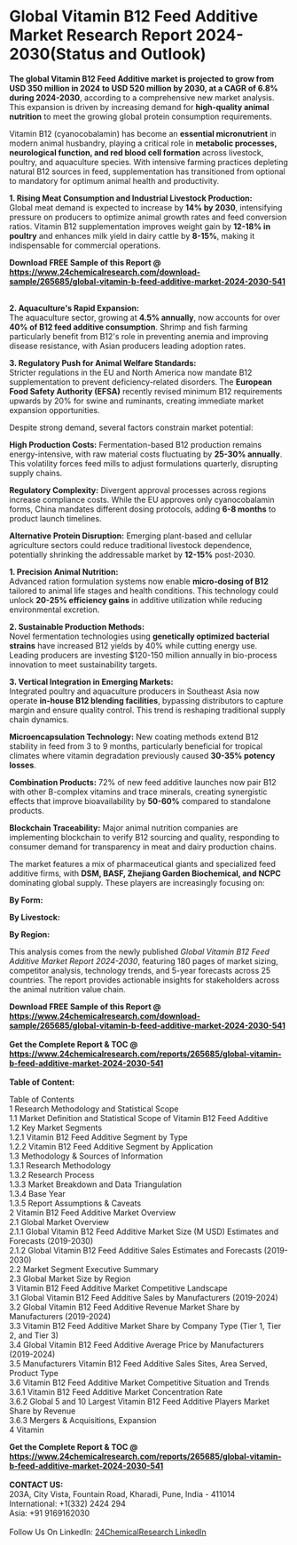 <h1>Global Vitamin B12 Feed Additive Market Research Report 2024-2030(Status and Outlook)</h1><p><strong>The global Vitamin B12 Feed Additive market is projected to grow from USD 350 million in 2024 to USD 520 million by 2030, at a CAGR of 6.8% during 2024-2030</strong>, according to a comprehensive new market analysis. This expansion is driven by increasing demand for <strong>high-quality animal nutrition</strong> to meet the growing global protein consumption requirements.</p><p>Vitamin B12 (cyanocobalamin) has become an <strong>essential micronutrient</strong> in modern animal husbandry, playing a critical role in <strong>metabolic processes, neurological function, and red blood cell formation</strong> across livestock, poultry, and aquaculture species. With intensive farming practices depleting natural B12 sources in feed, supplementation has transitioned from optional to mandatory for optimum animal health and productivity.</p><p><strong>1. Rising Meat Consumption and Industrial Livestock Production:</strong><br>
Global meat demand is expected to increase by <strong>14% by 2030</strong>, intensifying pressure on producers to optimize animal growth rates and feed conversion ratios. Vitamin B12 supplementation improves weight gain by <strong>12-18% in poultry</strong> and enhances milk yield in dairy cattle by <strong>8-15%</strong>, making it indispensable for commercial operations.</p><div><b>Download FREE Sample of this Report @ 
            <a href="https://www.24chemicalresearch.com/download-sample/265685/global-vitamin-b-feed-additive-market-2024-2030-541">
            https://www.24chemicalresearch.com/download-sample/265685/global-vitamin-b-feed-additive-market-2024-2030-541</a></b></div><br><p><strong>2. Aquaculture's Rapid Expansion:</strong><br>
The aquaculture sector, growing at <strong>4.5% annually</strong>, now accounts for over <strong>40% of B12 feed additive consumption</strong>. Shrimp and fish farming particularly benefit from B12's role in preventing anemia and improving disease resistance, with Asian producers leading adoption rates.</p><p><strong>3. Regulatory Push for Animal Welfare Standards:</strong><br>
Stricter regulations in the EU and North America now mandate B12 supplementation to prevent deficiency-related disorders. The <strong>European Food Safety Authority (EFSA)</strong> recently revised minimum B12 requirements upwards by 20% for swine and ruminants, creating immediate market expansion opportunities.</p><p>Despite strong demand, several factors constrain market potential:</p><p><strong>High Production Costs:</strong> Fermentation-based B12 production remains energy-intensive, with raw material costs fluctuating by <strong>25-30% annually</strong>. This volatility forces feed mills to adjust formulations quarterly, disrupting supply chains.</p><p><strong>Regulatory Complexity:</strong> Divergent approval processes across regions increase compliance costs. While the EU approves only cyanocobalamin forms, China mandates different dosing protocols, adding <strong>6-8 months</strong> to product launch timelines.</p><p><strong>Alternative Protein Disruption:</strong> Emerging plant-based and cellular agriculture sectors could reduce traditional livestock dependence, potentially shrinking the addressable market by <strong>12-15%</strong> post-2030.</p><p><strong>1. Precision Animal Nutrition:</strong><br>
Advanced ration formulation systems now enable <strong>micro-dosing of B12</strong> tailored to animal life stages and health conditions. This technology could unlock <strong>20-25% efficiency gains</strong> in additive utilization while reducing environmental excretion.</p><p><strong>2. Sustainable Production Methods:</strong><br>
Novel fermentation technologies using <strong>genetically optimized bacterial strains</strong> have increased B12 yields by 40% while cutting energy use. Leading producers are investing $120-150 million annually in bio-process innovation to meet sustainability targets.</p><p><strong>3. Vertical Integration in Emerging Markets:</strong><br>
Integrated poultry and aquaculture producers in Southeast Asia now operate <strong>in-house B12 blending facilities</strong>, bypassing distributors to capture margin and ensure quality control. This trend is reshaping traditional supply chain dynamics.</p><p><strong>Microencapsulation Technology:</strong> New coating methods extend B12 stability in feed from 3 to 9 months, particularly beneficial for tropical climates where vitamin degradation previously caused <strong>30-35% potency losses</strong>.</p><p><strong>Combination Products:</strong> 72% of new feed additive launches now pair B12 with other B-complex vitamins and trace minerals, creating synergistic effects that improve bioavailability by <strong>50-60%</strong> compared to standalone products.</p><p><strong>Blockchain Traceability:</strong> Major animal nutrition companies are implementing blockchain to verify B12 sourcing and quality, responding to consumer demand for transparency in meat and dairy production chains.</p><p>The market features a mix of pharmaceutical giants and specialized feed additive firms, with <strong>DSM, BASF, Zhejiang Garden Biochemical, and NCPC</strong> dominating global supply. These players are increasingly focusing on:</p><p><strong>By Form:</strong></p><p><strong>By Livestock:</strong></p><p><strong>By Region:</strong></p><p>This analysis comes from the newly published <em>Global Vitamin B12 Feed Additive Market Report 2024-2030</em>, featuring 180 pages of market sizing, competitor analysis, technology trends, and 5-year forecasts across 25 countries. The report provides actionable insights for stakeholders across the animal nutrition value chain.</p><div><b>Download FREE Sample of this Report @ 
            <a href="https://www.24chemicalresearch.com/download-sample/265685/global-vitamin-b-feed-additive-market-2024-2030-541">
            https://www.24chemicalresearch.com/download-sample/265685/global-vitamin-b-feed-additive-market-2024-2030-541</a></b></div><br><div><b>Get the Complete Report & TOC @ 
            <a href="https://www.24chemicalresearch.com/reports/265685/global-vitamin-b-feed-additive-market-2024-2030-541">
            https://www.24chemicalresearch.com/reports/265685/global-vitamin-b-feed-additive-market-2024-2030-541</a></b></div><br>
            <b>Table of Content:</b><p>Table of Contents<br />
1 Research Methodology and Statistical Scope<br />
1.1 Market Definition and Statistical Scope of Vitamin B12 Feed Additive<br />
1.2 Key Market Segments<br />
1.2.1 Vitamin B12 Feed Additive Segment by Type<br />
1.2.2 Vitamin B12 Feed Additive Segment by Application<br />
1.3 Methodology & Sources of Information<br />
1.3.1 Research Methodology<br />
1.3.2 Research Process<br />
1.3.3 Market Breakdown and Data Triangulation<br />
1.3.4 Base Year<br />
1.3.5 Report Assumptions & Caveats<br />
2 Vitamin B12 Feed Additive Market Overview<br />
2.1 Global Market Overview<br />
2.1.1 Global Vitamin B12 Feed Additive Market Size (M USD) Estimates and Forecasts (2019-2030)<br />
2.1.2 Global Vitamin B12 Feed Additive Sales Estimates and Forecasts (2019-2030)<br />
2.2 Market Segment Executive Summary<br />
2.3 Global Market Size by Region<br />
3 Vitamin B12 Feed Additive Market Competitive Landscape<br />
3.1 Global Vitamin B12 Feed Additive Sales by Manufacturers (2019-2024)<br />
3.2 Global Vitamin B12 Feed Additive Revenue Market Share by Manufacturers (2019-2024)<br />
3.3 Vitamin B12 Feed Additive Market Share by Company Type (Tier 1, Tier 2, and Tier 3)<br />
3.4 Global Vitamin B12 Feed Additive Average Price by Manufacturers (2019-2024)<br />
3.5 Manufacturers Vitamin B12 Feed Additive Sales Sites, Area Served, Product Type<br />
3.6 Vitamin B12 Feed Additive Market Competitive Situation and Trends<br />
3.6.1 Vitamin B12 Feed Additive Market Concentration Rate<br />
3.6.2 Global 5 and 10 Largest Vitamin B12 Feed Additive Players Market Share by Revenue<br />
3.6.3 Mergers & Acquisitions, Expansion<br />
4 Vitamin</p><div><b>Get the Complete Report & TOC @ 
            <a href="https://www.24chemicalresearch.com/reports/265685/global-vitamin-b-feed-additive-market-2024-2030-541">
            https://www.24chemicalresearch.com/reports/265685/global-vitamin-b-feed-additive-market-2024-2030-541</a></b></div><br><b>CONTACT US:</b><br>
            203A, City Vista, Fountain Road, Kharadi, Pune, India - 411014<br>
            International: +1(332) 2424 294<br>
            Asia: +91 9169162030 <br><br>
            Follow Us On LinkedIn: <a href="https://www.linkedin.com/company/24chemicalresearch/">24ChemicalResearch LinkedIn</a>